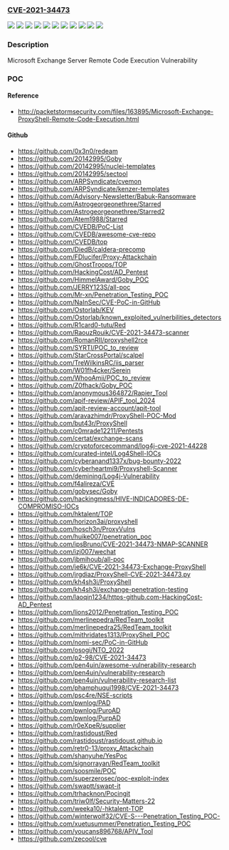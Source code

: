 ### [CVE-2021-34473](https://cve.mitre.org/cgi-bin/cvename.cgi?name=CVE-2021-34473)
![](https://img.shields.io/static/v1?label=Product&message=Microsoft%20Exchange%20Server%202013%20Cumulative%20Update%2023&color=blue)
![](https://img.shields.io/static/v1?label=Product&message=Microsoft%20Exchange%20Server%202016%20Cumulative%20Update%2019&color=blue)
![](https://img.shields.io/static/v1?label=Product&message=Microsoft%20Exchange%20Server%202016%20Cumulative%20Update%2020&color=blue)
![](https://img.shields.io/static/v1?label=Product&message=Microsoft%20Exchange%20Server%202019%20Cumulative%20Update%208&color=blue)
![](https://img.shields.io/static/v1?label=Product&message=Microsoft%20Exchange%20Server%202019%20Cumulative%20Update%209&color=blue)
![](https://img.shields.io/static/v1?label=Version&message=15.00.0%3C%2015.00.1497.015%20&color=brighgreen)
![](https://img.shields.io/static/v1?label=Version&message=15.01.0%3C%2015.01.2176.012%20&color=brighgreen)
![](https://img.shields.io/static/v1?label=Version&message=15.01.0%3C%2015.01.2242.008%20&color=brighgreen)
![](https://img.shields.io/static/v1?label=Version&message=15.02.0%3C%2015.02.0792.013%20&color=brighgreen)
![](https://img.shields.io/static/v1?label=Version&message=15.02.0%3C%2015.02.0858.010%20&color=brighgreen)
![](https://img.shields.io/static/v1?label=Vulnerability&message=Remote%20Code%20Execution&color=brighgreen)

### Description

Microsoft Exchange Server Remote Code Execution Vulnerability

### POC

#### Reference
- http://packetstormsecurity.com/files/163895/Microsoft-Exchange-ProxyShell-Remote-Code-Execution.html

#### Github
- https://github.com/0x3n0/redeam
- https://github.com/20142995/Goby
- https://github.com/20142995/nuclei-templates
- https://github.com/20142995/sectool
- https://github.com/ARPSyndicate/cvemon
- https://github.com/ARPSyndicate/kenzer-templates
- https://github.com/Advisory-Newsletter/Babuk-Ransomware
- https://github.com/Astrogeorgeonethree/Starred
- https://github.com/Astrogeorgeonethree/Starred2
- https://github.com/Atem1988/Starred
- https://github.com/CVEDB/PoC-List
- https://github.com/CVEDB/awesome-cve-repo
- https://github.com/CVEDB/top
- https://github.com/DiedB/caldera-precomp
- https://github.com/FDlucifer/Proxy-Attackchain
- https://github.com/GhostTroops/TOP
- https://github.com/HackingCost/AD_Pentest
- https://github.com/HimmelAward/Goby_POC
- https://github.com/JERRY123S/all-poc
- https://github.com/Mr-xn/Penetration_Testing_POC
- https://github.com/NaInSec/CVE-PoC-in-GitHub
- https://github.com/Ostorlab/KEV
- https://github.com/Ostorlab/known_exploited_vulnerbilities_detectors
- https://github.com/R1card0-tutu/Red
- https://github.com/RaouzRouik/CVE-2021-34473-scanner
- https://github.com/RomanRII/proxyshell2rce
- https://github.com/SYRTI/POC_to_review
- https://github.com/StarCrossPortal/scalpel
- https://github.com/TreWilkinsRC/iis_parser
- https://github.com/W01fh4cker/Serein
- https://github.com/WhooAmii/POC_to_review
- https://github.com/Z0fhack/Goby_POC
- https://github.com/anonymous364872/Rapier_Tool
- https://github.com/apif-review/APIF_tool_2024
- https://github.com/apit-review-account/apit-tool
- https://github.com/aravazhimdr/ProxyShell-POC-Mod
- https://github.com/but43r/ProxyShell
- https://github.com/c0mrade12211/Pentests
- https://github.com/certat/exchange-scans
- https://github.com/cryptoforcecommand/log4j-cve-2021-44228
- https://github.com/curated-intel/Log4Shell-IOCs
- https://github.com/cyberanand1337x/bug-bounty-2022
- https://github.com/cyberheartmi9/Proxyshell-Scanner
- https://github.com/demining/Log4j-Vulnerability
- https://github.com/f4alireza/CVE
- https://github.com/gobysec/Goby
- https://github.com/hackingmess/HIVE-INDICADORES-DE-COMPROMISO-IOCs
- https://github.com/hktalent/TOP
- https://github.com/horizon3ai/proxyshell
- https://github.com/hosch3n/ProxyVulns
- https://github.com/huike007/penetration_poc
- https://github.com/ipsBruno/CVE-2021-34473-NMAP-SCANNER
- https://github.com/izj007/wechat
- https://github.com/jbmihoub/all-poc
- https://github.com/je6k/CVE-2021-34473-Exchange-ProxyShell
- https://github.com/jrgdiaz/ProxyShell-CVE-2021-34473.py
- https://github.com/kh4sh3i/ProxyShell
- https://github.com/kh4sh3i/exchange-penetration-testing
- https://github.com/laoqin1234/https-github.com-HackingCost-AD_Pentest
- https://github.com/lions2012/Penetration_Testing_POC
- https://github.com/merlinepedra/RedTeam_toolkit
- https://github.com/merlinepedra25/RedTeam_toolkit
- https://github.com/mithridates1313/ProxyShell_POC
- https://github.com/nomi-sec/PoC-in-GitHub
- https://github.com/osogi/NTO_2022
- https://github.com/p2-98/CVE-2021-34473
- https://github.com/pen4uin/awesome-vulnerability-research
- https://github.com/pen4uin/vulnerability-research
- https://github.com/pen4uin/vulnerability-research-list
- https://github.com/phamphuqui1998/CVE-2021-34473
- https://github.com/psc4re/NSE-scripts
- https://github.com/pwnlog/PAD
- https://github.com/pwnlog/PuroAD
- https://github.com/pwnlog/PurpAD
- https://github.com/r0eXpeR/supplier
- https://github.com/rastidoust/Red
- https://github.com/rastidoust/rastidoust.github.io
- https://github.com/retr0-13/proxy_Attackchain
- https://github.com/shanyuhe/YesPoc
- https://github.com/signorrayan/RedTeam_toolkit
- https://github.com/soosmile/POC
- https://github.com/superzerosec/poc-exploit-index
- https://github.com/swaptt/swapt-it
- https://github.com/trhacknon/Pocingit
- https://github.com/triw0lf/Security-Matters-22
- https://github.com/weeka10/-hktalent-TOP
- https://github.com/winterwolf32/CVE-S---Penetration_Testing_POC-
- https://github.com/xuetusummer/Penetration_Testing_POC
- https://github.com/youcans896768/APIV_Tool
- https://github.com/zecool/cve

